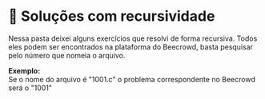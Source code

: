 # 🔁 Soluções com recursividade

<p>
Nessa pasta deixei alguns exercícios que resolvi de forma recursiva. Todos eles podem ser encontrados na plataforma do Beecrowd, basta pesquisar pelo número que nomeia o arquivo.

</br>

**Exemplo:** </br>
Se o nome do arquivo é "1001.c" o problema correspondente no Beecrowd será o "1001"
</p>

